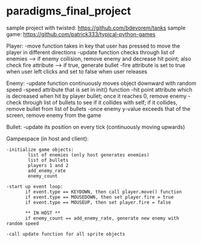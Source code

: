 # paradigms_final_project

sample project with twisted: https://github.com/bdevorem/tanks
sample game: https://github.com/patrick333/typical-python-games

Player:
	-move function takes in key that user has pressed to move the player in different directions
	-update function checks through list of enemies --> if enemy collision, remove enemy and decrease hit point;
	also check fire attribute --> if true, generate bullet
	-fire attribute is set to true when user left clicks and set to false when user releases

Enemy:
	-update function continuously moves object downward with random speed
	-speed attribute that is set in init() function
	-hit point attribute which is decreased when hit by player bullet; once it reaches 0, remove enemy
	-check through list of bullets to see if it collides with self; if it collides, remove bullet from list of bullets
	-once enemy y-value exceeds that of the screen, remove enemy from the game

Bullet:
	-update its position on every tick (continuously moving upwards)

Gampespace (in host and client):

	-initialize game objects:
		    list of enemies (only host generates enemies)
		    list of bullets
		    players 1 and 2
		    add_enemy_rate
		    enemy_count

	-start up event loop:
	       if event.type == KEYDOWN, then call player.move() function
	       if event.type == MOUSEDOWN, then set player.fire = true
	       if event.type == MOUSEUP, then set player.fire = false

	       ** IN HOST **
	       if enemy_count == add_enemy_rate, generate new enemy with random speed

	-call update function for all sprite objects